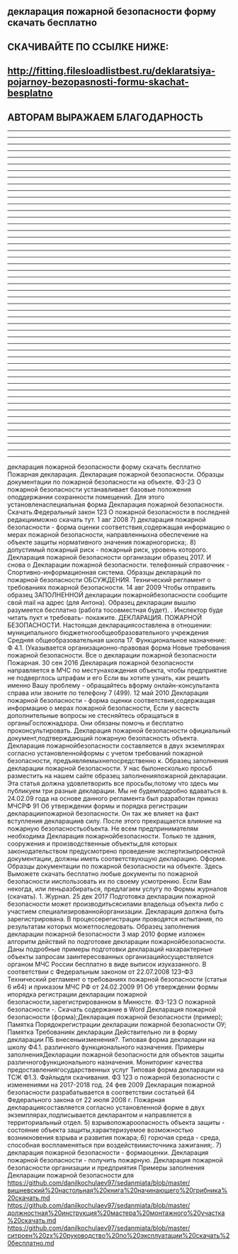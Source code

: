 декларация пожарной безопасности форму скачать бесплатно
--------------------------------------------------
СКАЧИВАЙТЕ ПО ССЫЛКЕ НИЖЕ:
--------------------------------------------------
http://fitting.filesloadlistbest.ru/deklaratsiya-pojarnoy-bezopasnosti-formu-skachat-besplatno
--------------------------------------------------
АВТОРАМ ВЫРАЖАЕМ БЛАГОДАРНОСТЬ
--------------------------------------------------
--------------------------------------------------
--------------------------------------------------
--------------------------------------------------
--------------------------------------------------
--------------------------------------------------
--------------------------------------------------
--------------------------------------------------
--------------------------------------------------
--------------------------------------------------
--------------------------------------------------
--------------------------------------------------
--------------------------------------------------
--------------------------------------------------
--------------------------------------------------
--------------------------------------------------
--------------------------------------------------
--------------------------------------------------
--------------------------------------------------
--------------------------------------------------
--------------------------------------------------
--------------------------------------------------
--------------------------------------------------
--------------------------------------------------
--------------------------------------------------
--------------------------------------------------
--------------------------------------------------
--------------------------------------------------
--------------------------------------------------
--------------------------------------------------
--------------------------------------------------
--------------------------------------------------
--------------------------------------------------
--------------------------------------------------
--------------------------------------------------
--------------------------------------------------
--------------------------------------------------
--------------------------------------------------
--------------------------------------------------
--------------------------------------------------
--------------------------------------------------
--------------------------------------------------
--------------------------------------------------
--------------------------------------------------
--------------------------------------------------
--------------------------------------------------
--------------------------------------------------
--------------------------------------------------
--------------------------------------------------
--------------------------------------------------
--------------------------------------------------
декларация пожарной безопасности форму скачать бесплатно Пожарная декларация. Декларация пожарной безопасности. Образцы документации по пожарной безопасности на объекте. ФЗ-23 О пожарной безопасности устанавливает базовые положения оподдержании сохранности помещений.  Для этого установленаспециальная форма  Декларация пожарной безопасности.  Скачать.Федеральный закон 123 О пожарной безопасности в последней редакцииможно скачать тут. 1 авг 2008  7) декларация пожарной безопасности - форма оценки соответствия,содержащая информацию о мерах пожарной безопасности, направленныхна обеспечение на объекте защиты нормативного значения пожарногориска;. 8) допустимый пожарный риск - пожарный риск, уровень которого. Декларация пожарной безопасности организации образец 2017. И снова о Декларации пожарной безопасности. телефонный справочник - Спортивно-информационная система. Образцы деклараций по пожарной безопасности ОБСУЖДЕНИЯ. Технический регламент о требованиях пожарной безопасности. 14 авг 2009  Чтобы отправить образец ЗАПОЛНЕННОЙ декларации пожарнойбезопасности сообщите свой mail на адрес  (для Антона). Образец декларации вышлю разумеется бесплатно (работа тосовместная будет). . Инспектор буде читать пукт и требовать- покажите. ДЕКЛАРАЦИЯ. ПОЖАРНОЙ БЕЗОПАСНОСТИ. Настоящая декларациясоставлена в отношении: муниципального бюджетногообщеобразовательного учреждения Средняя общеобразовательная школа 17. Функциональное назначение: Ф 4.1. (Указывается организационно-правовая форма
Новые требования пожарной безопасности. Все о декларации пожарной безопасности  Пожарная. 30 сен 2016  Декларация пожарной безопасности направляется в МЧС по местунахождения объекта, чтобы предприятие не подверглось штрафам и его Если вы хотите узнать, как решить именно Вашу проблему - обращайтесь вформу онлайн-консультанта справа или звоните по телефону 7 (499). 12 май 2010  Декларация пожарной безопасности - форма оценки соответствия,содержащая информацию о мерах пожарной безопасности,  Если у васесть дополнительные вопросы  не стесняйтесь обращаться в органыГоспожнадзора. Они обязаны помочь и бесплатно проконсультировать. Декларация пожарной безопасности  официальный документ,подтверждающий пожарную безопасность объекта.  Декларация пожарнойбезопасности составляется в двух экземплярах согласно установленнойформы с учетом требований пожарной безопасности, предъявляемыхнепосредственно к. Образец заполнения декларации пожарной безопасности. У нас былонесколько просьб разместить на нашем сайте образец заполненияпожарной декларации. Эта статья должна удовлетворить все просьбы,потому что здесь мы публикуем три разные декларации. Мы не будемподробно вдаваться в. 24.02.09 года на основе данного регламента был разработан приказ МЧСРФ  91 Об утверждении формы и порядка регистрации декларациипожарной безопасности. Он так же влияет на факт вступления декларациив силу. После этого прекращается влияние на пожарную безопасностьобъекта. Не всем предпринимателям необходима Декларация пожарнойбезопасности. Только те здания, сооружения и производственные объекты,для которых законодательством предусмотрено проведение экспертизыпроектной документации, должны иметь соответствующую декларацию. Оформе. Образцы документации по пожарной безопасности на объекте.  Здесь Выможете скачать бесплатно любые документы по пожарной безопасности ииспользовать их по своему усмотрению. Если Вам некогда, или леньразбираться, предлагаем услугу по  Формы журналов (скачать). 1. Журнал. 25 дек 2017  Подготовка декларации пожарной безопасности может производитьсясилами владельца объекта либо с участием специализированнойорганизации. Декларация должна быть зарегистрирована. В процессерегистрации проводятся испытания, по результатам которых можетпоследовать. Образец заполнения декларации пожарной безопасности
3 мар 2010  форме изложен алгоритм действий по подготовке декларации пожарнойбезопасности. Даны подробные примеры подготовки деклараций нахарактерные объекты  запросам заинтересованных организацийосуществляется органом МЧС России бесплатно в виде выписок изуказанного. В соответствии с Федеральным законом от 22.07.2008 123-ФЗ Технический регламент о требованиях пожарной безопасности (статьи 6 и64) и приказом МЧС РФ от 24.02.2009 91 Об утверждении формы ипорядка регистрации декларации пожарной безопасности,зарегистрированном в Минюсте. ФЗ-123 О пожарной безопасности -. Скачать содержание в Word  Декларация пожарной безопасности (форма);Декларация пожарной безопасности (пример); Памятка Порядокрегистрации декларации пожарной безопасности ОУ; Памятка Требованияк декларации  Действительно ли в форму декларации ПБ внесеныизменения?. Типовая форма декларации на школу Ф4.1. различного функционального назначения. Примеры заполненияДекларации пожарной безопасности для объектов защиты различногофункционального назначения. Мониторинг качества предоставлениягосударственных услуг  Типовая форма декларации на ТСЖ Ф1.3. Файлыдля скачивания. ФЗ 123 о пожарной безопасности с изменениями на 2017-2018 год. 24 фев 2009  Декларация пожарной безопасности разрабатывается в соответствии состатьей 64 Федерального закона от 22 июля 2008 г.  Пожарная декларациясоставляется согласно установленной форме в двух экземплярах,подписывается декларантом и направляется в территориальный отдел. 5) взрывопожароопасность объекта защиты - состояние объекта защиты,характеризуемое возможностью возникновения взрыва и развития пожара;.6) горючая среда - среда, способная воспламеняться при воздействииисточника зажигания;. 7) декларация пожарной безопасности - формаоценки. Декларация пожарной безопасности - получить пожарную. Декларация пожарной безопасности организации и предприятия
Примеры заполнения Декларации пожарной безопасности для
https://github.com/danilkochulaev97/sedanmiata/blob/master/вишневский%20настольная%20книга%20начинающего%20грибника%20скачать.md
https://github.com/danilkochulaev97/sedanmiata/blob/master/должностная%20инструкция%20мастера%20монтажного%20участка%20скачать.md
https://github.com/danilkochulaev97/sedanmiata/blob/master/ситроен%20zx%20руководство%20по%20эксплуатации%20скачать%20бесплатно.md